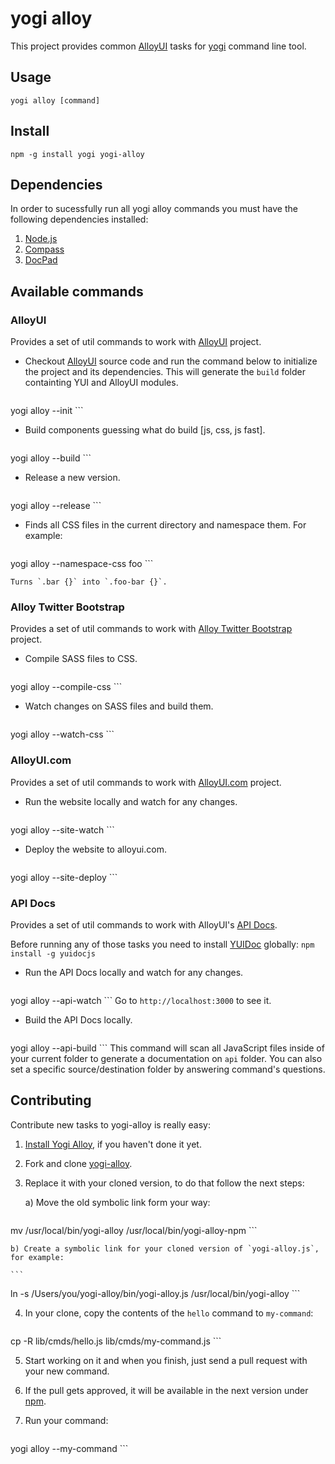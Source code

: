 # yogi alloy

This project provides common [AlloyUI](http://alloyui.com) tasks for [yogi](http://yui.github.com/yogi) command line tool.

## Usage

	yogi alloy [command]

## Install

	npm -g install yogi yogi-alloy

## Dependencies

In order to sucessfully run all yogi alloy commands you must have the following dependencies installed:

1. [Node.js](http://nodejs.org/download/)
2. [Compass](http://compass-style.org/install/)
3. [DocPad](http://bevry.me/learn/docpad-install)

## Available commands

### AlloyUI

Provides a set of util commands to work with [AlloyUI](http://github.com/liferay/alloy-ui) project.

* Checkout [AlloyUI](https://github.com/liferay/alloy-ui) source code and run the command below to initialize the project and its dependencies. This will generate the `build` folder containting YUI and AlloyUI modules.

	```
yogi alloy --init
	```

* Build components guessing what do build [js, css, js fast].

	```
yogi alloy --build
	```

* Release a new version.

	```
yogi alloy --release
	```

* Finds all CSS files in the current directory and namespace them. For example:

	```
yogi alloy --namespace-css foo
	```

	Turns `.bar {}` into `.foo-bar {}`.

### Alloy Twitter Bootstrap

Provides a set of util commands to work with [Alloy Twitter Bootstrap](http://github.com/liferay/alloy-twitter-bootstrap) project.

* Compile SASS files to CSS.

	```
yogi alloy --compile-css
	```

* Watch changes on SASS files and build them.

	```
yogi alloy --watch-css
	```

### AlloyUI.com

Provides a set of util commands to work with [AlloyUI.com](http://github.com/liferay/alloyui.com) project.

* Run the website locally and watch for any changes.

	```
yogi alloy --site-watch
	```

* Deploy the website to alloyui.com.

	```
yogi alloy --site-deploy
	```

### API Docs

Provides a set of util commands to work with AlloyUI's [API Docs](http://alloyui.com/api/). 

Before running any of those tasks you need to install [YUIDoc](http://yui.github.io/yuidoc/) globally: `npm install -g yuidocjs`

* Run the API Docs locally and watch for any changes.

	```
yogi alloy --api-watch
	```
	Go to `http://localhost:3000` to see it.
	
* Build the API Docs locally.

	```
yogi alloy --api-build
	```
	This command will scan all JavaScript files inside of your current folder to generate a documentation on `api` folder. You can also set a specific source/destination folder by answering command's questions.

## Contributing

Contribute new tasks to yogi-alloy is really easy:

1. [Install Yogi Alloy](#install), if you haven't done it yet.
2. Fork and clone [yogi-alloy](http://github.com/liferay/yogi-alloy).
3. Replace it with your cloned version, to do that follow the next steps:

	a) Move the old symbolic link form your way:

	```
mv /usr/local/bin/yogi-alloy /usr/local/bin/yogi-alloy-npm
	```

	b) Create a symbolic link for your cloned version of `yogi-alloy.js`, for example:

	```
ln -s /Users/you/yogi-alloy/bin/yogi-alloy.js /usr/local/bin/yogi-alloy
	```

4. In your clone, copy the contents of the `hello` command to `my-command`:

	```
cp -R lib/cmds/hello.js lib/cmds/my-command.js
	```

5. Start working on it and when you finish, just send a pull request with your new command.
6. If the pull gets approved, it will be available in the next version under [npm](https://npmjs.org/package/yogi-alloy).
7. Run your command:

	```
yogi alloy --my-command
	```